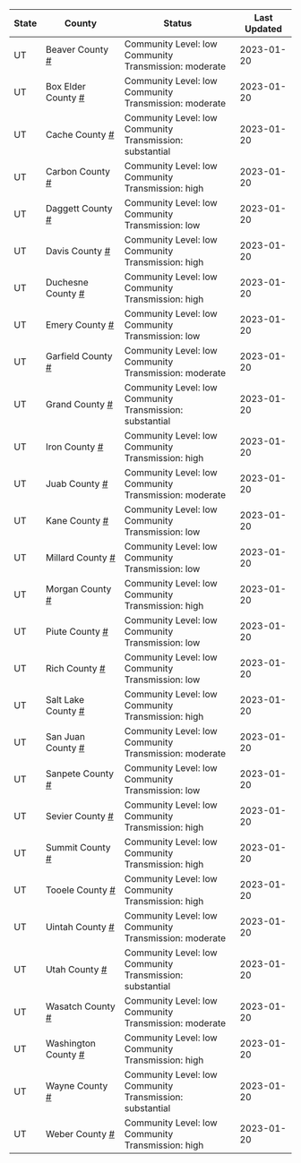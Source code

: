 State | County | Status | Last Updated
--- | --- | --- | --- 
UT | Beaver County <a href="#beaver_county">#</a> | <a name="beaver_county"></a>Community Level: low<br/>Community Transmission: moderate | 2023-01-20
UT | Box Elder County <a href="#box_elder_county">#</a> | <a name="box_elder_county"></a>Community Level: low<br/>Community Transmission: moderate | 2023-01-20
UT | Cache County <a href="#cache_county">#</a> | <a name="cache_county"></a>Community Level: low<br/>Community Transmission: substantial | 2023-01-20
UT | Carbon County <a href="#carbon_county">#</a> | <a name="carbon_county"></a>Community Level: low<br/>Community Transmission: high | 2023-01-20
UT | Daggett County <a href="#daggett_county">#</a> | <a name="daggett_county"></a>Community Level: low<br/>Community Transmission: low | 2023-01-20
UT | Davis County <a href="#davis_county">#</a> | <a name="davis_county"></a>Community Level: low<br/>Community Transmission: high | 2023-01-20
UT | Duchesne County <a href="#duchesne_county">#</a> | <a name="duchesne_county"></a>Community Level: low<br/>Community Transmission: high | 2023-01-20
UT | Emery County <a href="#emery_county">#</a> | <a name="emery_county"></a>Community Level: low<br/>Community Transmission: low | 2023-01-20
UT | Garfield County <a href="#garfield_county">#</a> | <a name="garfield_county"></a>Community Level: low<br/>Community Transmission: moderate | 2023-01-20
UT | Grand County <a href="#grand_county">#</a> | <a name="grand_county"></a>Community Level: low<br/>Community Transmission: substantial | 2023-01-20
UT | Iron County <a href="#iron_county">#</a> | <a name="iron_county"></a>Community Level: low<br/>Community Transmission: high | 2023-01-20
UT | Juab County <a href="#juab_county">#</a> | <a name="juab_county"></a>Community Level: low<br/>Community Transmission: moderate | 2023-01-20
UT | Kane County <a href="#kane_county">#</a> | <a name="kane_county"></a>Community Level: low<br/>Community Transmission: low | 2023-01-20
UT | Millard County <a href="#millard_county">#</a> | <a name="millard_county"></a>Community Level: low<br/>Community Transmission: low | 2023-01-20
UT | Morgan County <a href="#morgan_county">#</a> | <a name="morgan_county"></a>Community Level: low<br/>Community Transmission: high | 2023-01-20
UT | Piute County <a href="#piute_county">#</a> | <a name="piute_county"></a>Community Level: low<br/>Community Transmission: low | 2023-01-20
UT | Rich County <a href="#rich_county">#</a> | <a name="rich_county"></a>Community Level: low<br/>Community Transmission: low | 2023-01-20
UT | Salt Lake County <a href="#salt_lake_county">#</a> | <a name="salt_lake_county"></a>Community Level: low<br/>Community Transmission: high | 2023-01-20
UT | San Juan County <a href="#san_juan_county">#</a> | <a name="san_juan_county"></a>Community Level: low<br/>Community Transmission: moderate | 2023-01-20
UT | Sanpete County <a href="#sanpete_county">#</a> | <a name="sanpete_county"></a>Community Level: low<br/>Community Transmission: low | 2023-01-20
UT | Sevier County <a href="#sevier_county">#</a> | <a name="sevier_county"></a>Community Level: low<br/>Community Transmission: high | 2023-01-20
UT | Summit County <a href="#summit_county">#</a> | <a name="summit_county"></a>Community Level: low<br/>Community Transmission: high | 2023-01-20
UT | Tooele County <a href="#tooele_county">#</a> | <a name="tooele_county"></a>Community Level: low<br/>Community Transmission: high | 2023-01-20
UT | Uintah County <a href="#uintah_county">#</a> | <a name="uintah_county"></a>Community Level: low<br/>Community Transmission: moderate | 2023-01-20
UT | Utah County <a href="#utah_county">#</a> | <a name="utah_county"></a>Community Level: low<br/>Community Transmission: substantial | 2023-01-20
UT | Wasatch County <a href="#wasatch_county">#</a> | <a name="wasatch_county"></a>Community Level: low<br/>Community Transmission: moderate | 2023-01-20
UT | Washington County <a href="#washington_county">#</a> | <a name="washington_county"></a>Community Level: low<br/>Community Transmission: high | 2023-01-20
UT | Wayne County <a href="#wayne_county">#</a> | <a name="wayne_county"></a>Community Level: low<br/>Community Transmission: substantial | 2023-01-20
UT | Weber County <a href="#weber_county">#</a> | <a name="weber_county"></a>Community Level: low<br/>Community Transmission: high | 2023-01-20
